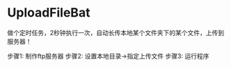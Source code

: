 # UploadFileBat

做个定时任务，2秒钟执行一次，自动长传本地某个文件夹下的某个文件，上传到服务器！

步骤1: 制作ftp服务器
步骤2: 设置本地目录->指定上传文件
步骤3: 运行程序

